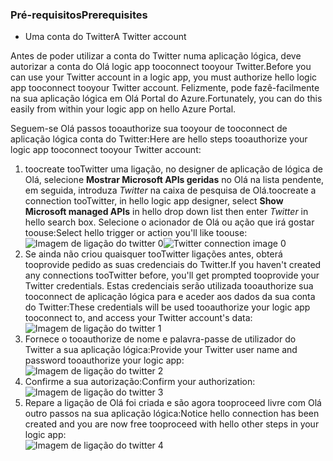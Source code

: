 ### <a name="prerequisites"></a><span data-ttu-id="dbaf2-101">Pré-requisitos</span><span class="sxs-lookup"><span data-stu-id="dbaf2-101">Prerequisites</span></span>
* <span data-ttu-id="dbaf2-102">Uma conta do Twitter</span><span class="sxs-lookup"><span data-stu-id="dbaf2-102">A Twitter account</span></span> 

<span data-ttu-id="dbaf2-103">Antes de poder utilizar a conta do Twitter numa aplicação lógica, deve autorizar a conta do Olá logic app tooconnect tooyour Twitter.</span><span class="sxs-lookup"><span data-stu-id="dbaf2-103">Before you can use your Twitter account in a logic app, you must authorize hello logic app tooconnect tooyour Twitter account.</span></span> <span data-ttu-id="dbaf2-104">Felizmente, pode fazê-facilmente na sua aplicação lógica em Olá Portal do Azure.</span><span class="sxs-lookup"><span data-stu-id="dbaf2-104">Fortunately, you can do this easily from within your logic app on hello Azure Portal.</span></span> 

<span data-ttu-id="dbaf2-105">Seguem-se Olá passos tooauthorize sua tooyour de tooconnect de aplicação lógica conta do Twitter:</span><span class="sxs-lookup"><span data-stu-id="dbaf2-105">Here are hello steps tooauthorize your logic app tooconnect tooyour Twitter account:</span></span>

1. <span data-ttu-id="dbaf2-106">toocreate tooTwitter uma ligação, no designer de aplicação de lógica de Olá, selecione **Mostrar Microsoft APIs geridas** no Olá na lista pendente, em seguida, introduza *Twitter* na caixa de pesquisa de Olá.</span><span class="sxs-lookup"><span data-stu-id="dbaf2-106">toocreate a connection tooTwitter, in hello logic app designer, select **Show Microsoft managed APIs** in hello drop down list then enter *Twitter* in hello search box.</span></span> <span data-ttu-id="dbaf2-107">Selecione o acionador de Olá ou ação que irá gostar toouse:</span><span class="sxs-lookup"><span data-stu-id="dbaf2-107">Select hello trigger or action you'll like toouse:</span></span>  
   <span data-ttu-id="dbaf2-108">![Imagem de ligação do twitter 0](./media/connectors-create-api-twitter/twitter-0.png)</span><span class="sxs-lookup"><span data-stu-id="dbaf2-108">![Twitter connection image 0](./media/connectors-create-api-twitter/twitter-0.png)</span></span>
2. <span data-ttu-id="dbaf2-109">Se ainda não criou quaisquer tooTwitter ligações antes, obterá tooprovide pedido as suas credenciais do Twitter.</span><span class="sxs-lookup"><span data-stu-id="dbaf2-109">If you haven't created any connections tooTwitter before, you'll get prompted tooprovide your Twitter credentials.</span></span> <span data-ttu-id="dbaf2-110">Estas credenciais serão utilizada tooauthorize sua tooconnect de aplicação lógica para e aceder aos dados da sua conta do Twitter:</span><span class="sxs-lookup"><span data-stu-id="dbaf2-110">These credentials will be used tooauthorize your logic app tooconnect to, and access your Twitter account's data:</span></span>  
   ![Imagem de ligação do twitter 1](./media/connectors-create-api-twitter/twitter-1.png)  
3. <span data-ttu-id="dbaf2-112">Fornece o tooauthorize de nome e palavra-passe de utilizador do Twitter a sua aplicação lógica:</span><span class="sxs-lookup"><span data-stu-id="dbaf2-112">Provide your Twitter user name and password tooauthorize your logic app:</span></span>  
   ![Imagem de ligação do twitter 2](./media/connectors-create-api-twitter/twitter-2.png)  
4. <span data-ttu-id="dbaf2-114">Confirme a sua autorização:</span><span class="sxs-lookup"><span data-stu-id="dbaf2-114">Confirm your authorization:</span></span>  
   ![Imagem de ligação do twitter 3](./media/connectors-create-api-twitter/twitter-3.png)  
5. <span data-ttu-id="dbaf2-116">Repare a ligação de Olá foi criada e são agora tooproceed livre com Olá outro passos na sua aplicação lógica:</span><span class="sxs-lookup"><span data-stu-id="dbaf2-116">Notice hello connection has been created and you are now free tooproceed with hello other steps in your logic app:</span></span>  
   ![Imagem de ligação do twitter 4](./media/connectors-create-api-twitter/twitter-4.png)

